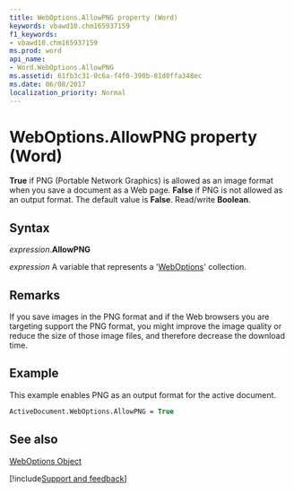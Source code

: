 ```yaml
---
title: WebOptions.AllowPNG property (Word)
keywords: vbawd10.chm165937159
f1_keywords:
- vbawd10.chm165937159
ms.prod: word
api_name:
- Word.WebOptions.AllowPNG
ms.assetid: 61fb3c31-0c6a-f4f0-390b-81d0ffa348ec
ms.date: 06/08/2017
localization_priority: Normal
---
```



# WebOptions.AllowPNG property (Word)

 **True** if PNG (Portable Network Graphics) is allowed as an image format when you save a document as a Web page. **False** if PNG is not allowed as an output format. The default value is **False**. Read/write **Boolean**.


## Syntax

_expression_.**AllowPNG**

 _expression_ A variable that represents a '[WebOptions](Word.WebOptions.md)' collection.


## Remarks

If you save images in the PNG format and if the Web browsers you are targeting support the PNG format, you might improve the image quality or reduce the size of those image files, and therefore decrease the download time.


## Example

This example enables PNG as an output format for the active document.


```vb
ActiveDocument.WebOptions.AllowPNG = True
```


## See also


[WebOptions Object](Word.WebOptions.md)

[!include[Support and feedback](~/includes/feedback-boilerplate.md)]